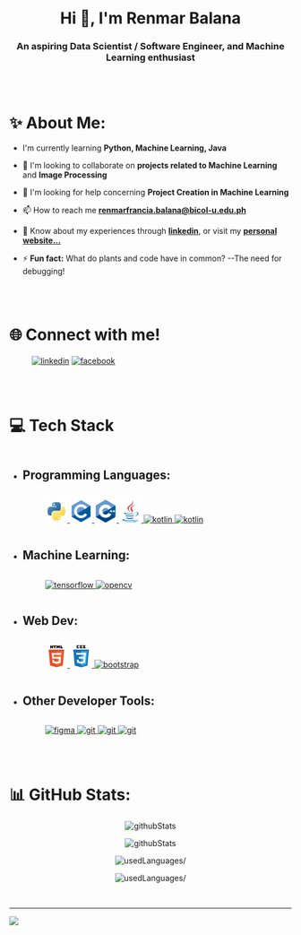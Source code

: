<h1 align="center">Hi 👋, I'm Renmar Balana</h1>
<h3 align="center">An aspiring Data Scientist / Software Engineer, and Machine Learning enthusiast</h3>

</br></br>

# ✨ About Me:
-  I'm currently learning **Python, Machine Learning, Java**

- 👯 I'm looking to collaborate on **projects related to Machine Learning** and **Image Processing**

- 🤔 I'm looking for help concerning **Project Creation in Machine Learning**

- 📫 How to reach me **renmarfrancia.balana@bicol-u.edu.ph**

- 📄 Know about my experiences through [**linkedin**](https://www.linkedin.com/in/balanarenmar/), or visit my [**personal website...**](https://balanarenmar.github.io/index)

- ⚡ **Fun fact:** What do plants and code have in common? --The need for debugging!

</br></br>

# 🌐 Connect with me!
<dl>
    <dd>
        <p align="left">
            <a href="https://linkedin.com/in/balanarenmar" target="blank"><img align="center" src="https://raw.githubusercontent.com/rahuldkjain/github-profile-readme-generator/master/src/images/icons/Social/linked-in-alt.svg" alt="linkedin" height="30" width="40" /></a>
            <a href="https://www.facebook.com/renmarbalana.4" target="blank"><img align="center" src="https://raw.githubusercontent.com/rahuldkjain/github-profile-readme-generator/master/src/images/icons/Social/facebook.svg" alt="facebook" height="30" width="40" /></a>
        </p>
    </dd>
</dl>



</br></br>

# 💻 Tech Stack 

<div>
    <ul>
        <li><summary><h2 style="display: inline-block;">Programming Languages:</h2></summary></li>
          <dd>
            <p align="left" >
                <a href="https://www.python.org" target="_blank" rel="noreferrer"> <img src="https://raw.githubusercontent.com/devicons/devicon/master/icons/python/python-original.svg" alt="python" width="40" height="40"/> </a> 
                <a href="https://www.cprogramming.com/" target="_blank" rel="noreferrer"> <img src="https://raw.githubusercontent.com/devicons/devicon/master/icons/c/c-original.svg" alt="c" width="40" height="40"/> </a>
                <a href="https://www.w3schools.com/cpp/" target="_blank" rel="noreferrer"> <img src="https://raw.githubusercontent.com/devicons/devicon/master/icons/cplusplus/cplusplus-original.svg" alt="cplusplus" width="40" height="40"/> </a>
                <a href="https://www.java.com" target="_blank" rel="noreferrer"> <img src="https://raw.githubusercontent.com/devicons/devicon/master/icons/java/java-original.svg" alt="java" width="40" height="40"/> </a>
                <a href="https://kotlinlang.org" target="_blank" rel="noreferrer"> <img src="https://www.vectorlogo.zone/logos/kotlinlang/kotlinlang-icon.svg" alt="kotlin" width="40" height="40"/> </a>
                <a href="https://www.r-project.org/about.html" target="_blank" rel="noreferrer"> <img src="https://www.vectorlogo.zone/logos/r-project/r-project-icon.svg" alt="kotlin" width="40" height="40"/> </a>
            </p>
        </dd>
        <li><summary><h2 style="display: inline-block;">Machine Learning:</h2></summary></li>
        <dd>
            <p align="left" margin=5px>
                <a href="https://www.tensorflow.org" target="_blank" rel="noreferrer"> <img src="https://www.vectorlogo.zone/logos/tensorflow/tensorflow-icon.svg" alt="tensorflow" width="40" height="40"/> </a>
                <a href="https://opencv.org/" target="_blank" rel="noreferrer"> <img src="https://www.vectorlogo.zone/logos/opencv/opencv-icon.svg" alt="opencv" width="40" height="40"/> </a>
            </p>
        </dd>
        <li><summary><h2 style="display: inline-block;">Web Dev:</h2></summary></li>
            <dd>
                <p align="left" margin=5px>
                    <a href="https://www.w3.org/html/" target="_blank" rel="noreferrer"> <img src="https://raw.githubusercontent.com/devicons/devicon/master/icons/html5/html5-original-wordmark.svg" alt="html5" width="40" height="40"/> </a>
                    <a href="https://www.w3schools.com/css/" target="_blank" rel="noreferrer"> <img src="https://raw.githubusercontent.com/devicons/devicon/master/icons/css3/css3-original-wordmark.svg" alt="css3" width="40" height="40"/> </a>
                    <a href="https://getbootstrap.com" target="_blank" rel="noreferrer">
                    <img src="https://upload.vectorlogo.zone/logos/getbootstrap/images/987f8f6c-263a-47b1-a85d-853cfca215d9.svg" alt="bootstrap" width="40" height="40"/> </a>
                </p>
            </dd>
        <li><summary><h2 style="display: inline-block;">Other Developer Tools:</h2></summary></li>
            <dd>
                <p align="left" margin=5px>
                    <a href="https://www.figma.com/" target="_blank" rel="noreferrer"> <img src="https://www.vectorlogo.zone/logos/figma/figma-icon.svg" alt="figma" width="40" height="40"/> </a>
                    <a href="https://git-scm.com/" target="_blank" rel="noreferrer"> <img src="https://www.vectorlogo.zone/logos/git-scm/git-scm-icon.svg" alt="git" width="40" height="40"/> </a>
                    <a href="https://code.visualstudio.com/" target="_blank" rel="noreferrer"> <img src="https://www.vectorlogo.zone/logos/visualstudio_code/visualstudio_code-icon.svg" alt="git" width="40" height="40"/> </a>
                    <a href="https://developer.android.com/studio" target="_blank" rel="noreferrer"> <img src="https://upload.wikimedia.org/wikipedia/commons/thumb/e/e3/Android_Studio_Icon_%282014-2019%29.svg/1200px-Android_Studio_Icon_%282014-2019%29.svg.png" alt="git" width="40" height="40"/> </a>
                </p>
            </dd>
    </ul>
</div>

</br></br>

# 📊 GitHub Stats:

<p align="center"><img src=https://github-readme-stats-sigma-five.vercel.app/api?username=balanarenmar&show_icons=true&theme=tokyonight alt=githubStats /></p>
<p align="center"><img src=https://github-readme-streak-stats.herokuapp.com/?user=balanarenmar&theme=tokyonight&hide_border=false&count_private=true alt=githubStats /></p>
<p align="center"><img src=https://github-readme-stats-sigma-five.vercel.app/api/top-langs/?username=balanarenmar&theme=tokyonight&hide_border=false&include_all_commits=true&count_private=true&langs_count=10&layout=compact alt=usedLanguages/></p>
<p align="center"><img src=https://github-readme-stats.vercel.app/api/top-langs/?username=balanarenmar&theme=tokyonight&hide_border=false&include_all_commits=true&count_private=true&langs_count=10&layout=compact alt=usedLanguages/></p>
</br>

---
[![](https://visitcount.itsvg.in/api?id=balanarenmar&icon=0&color=1)](https://visitcount.itsvg.in)
